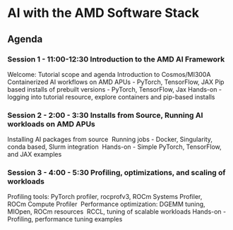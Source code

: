 # AI with the AMD Software Stack

## Agenda
### Session 1 - 11:00-12:30 Introduction to the AMD AI Framework 
Welcome: Tutorial scope and agenda
Introduction to Cosmos/MI300A  
Containerized AI workflows on AMD APUs - PyTorch, TensorFlow, JAX
Pip based installs of prebuilt versions - PyTorch, TensorFlow, Jax
Hands-on - logging into tutorial resource, explore containers and pip-based installs

### Session 2 - 2:00 - 3:30 Installs from Source, Running AI workloads on AMD APUs
Installing AI packages from source 
Running jobs - Docker, Singularity, conda based, Slurm integration 
Hands-on - Simple PyTorch, TensorFlow, and JAX examples

### Session 3 - 4:00 - 5:30 Profiling, optimizations, and scaling of workloads
Profiling tools: PyTorch profiler, rocprofv3, ROCm Systems Profiler, ROCm Compute Profiler 
Performance optimization: DGEMM tuning, MIOpen, ROCm resources 
RCCL, tuning of scalable workloads
Hands-on - Profiling, performance tuning examples

